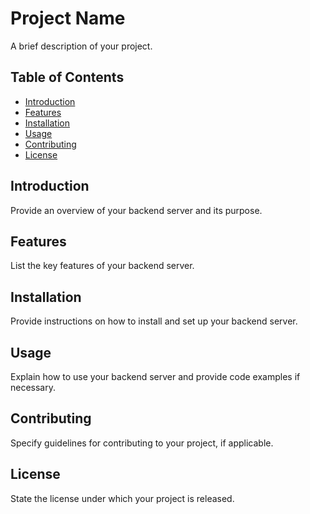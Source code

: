 # Project Name

A brief description of your project.

## Table of Contents

- [Introduction](#introduction)
- [Features](#features)
- [Installation](#installation)
- [Usage](#usage)
- [Contributing](#contributing)
- [License](#license)

## Introduction

Provide an overview of your backend server and its purpose.

## Features

List the key features of your backend server.

## Installation

Provide instructions on how to install and set up your backend server.

## Usage

Explain how to use your backend server and provide code examples if necessary.

## Contributing

Specify guidelines for contributing to your project, if applicable.

## License

State the license under which your project is released.
